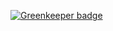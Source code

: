 

[![Greenkeeper badge](https://badges.greenkeeper.io/AndrewUsher/react-webpack-boilerplate.svg)](https://greenkeeper.io/)